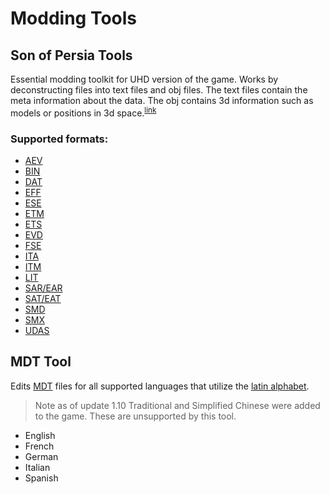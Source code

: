 # Modding Tools

## Son of Persia Tools
 Essential modding toolkit for UHD version of the game. Works by deconstructing files into text files and obj files. The text files contain the meta information about the data. The obj contains 3d information such as models or positions in 3d space.<sup>[link](archive/SoP%20-%20Toolset.zip)</sup><br>
### Supported formats:
 * [AEV](aev.md) 
 * [BIN](bin.md) 
 * [DAT](dat.md) 
 * [EFF](eff.md) 
 * [ESE](ese.md) 
 * [ETM](etm.md) 
 * [ETS](ets.md) 
 * [EVD](evd.md) 
 * [FSE](fse.md) 
 * [ITA](ita.md) 
 * [ITM](itm.md) 
 * [LIT](lit.md) 
 * [SAR/EAR](sar-ear.md) 
 * [SAT/EAT](sat-eat.md) 
 * [SMD](smd.md) 
 * [SMX](smx.md) 
 * [UDAS](udas.md) 
## MDT Tool
 Edits [MDT](mdt.md) files for all supported languages that utilize the [latin alphabet](https://en.wikipedia.org/wiki/Latin_alphabet).
 > Note as of update 1.10 Traditional and Simplified Chinese were added to the game. These are unsupported by this tool.
 * English
 * French
 * German
 * Italian
 * Spanish
 